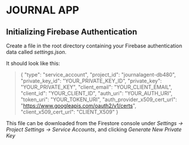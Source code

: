 # JOURNAL APP

## Initializing Firebase Authentication

Create a file in the root directory containing your Firebase authentication data called <em>settings.json</em>. 

It should look like this:

>{
  "type": "service_account",
  "project_id": "journalagent-db480",
  "private_key_id": "YOUR_PRIVATE_KEY_ID",
  "private_key": "YOUR_PRIVATE_KEY",
  "client_email": "YOUR_CLIENT_EMAIL",
  "client_id": "YOUR_CLIENT_ID",
  "auth_uri": "YOUR_AUTH_URI",
  "token_uri": "YOUR_TOKEN_URI",
  "auth_provider_x509_cert_url": "https://www.googleapis.com/oauth2/v1/certs",
  "client_x509_cert_url": "CLIENT_X509"
}

This file can be downloaded from the Firestore console under <em>Settings -> Project Settings -> Service Accounts</em>, and clicking <em>Generate New Private Key</em>